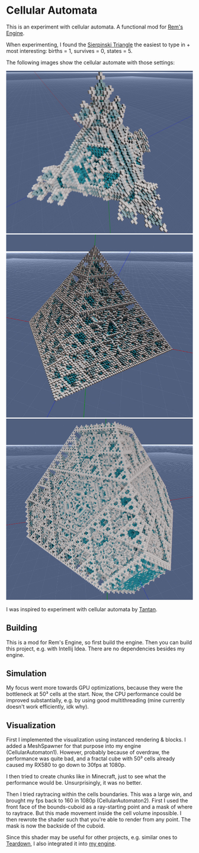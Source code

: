 # Cellular Automata

This is an experiment with cellular automata. A functional mod for [Rem's Engine](https://github.com/AntonioNoack/RemsEngine).

When experimenting, I found the [Sierpinski Triangle](https://en.wikipedia.org/wiki/Sierpi%C5%84ski_triangle) the easiest to type in + most interesting:
births = 1, survives = 0, states = 5.

The following images show the cellular automate with those settings:

![example 1](preview/shot0.jpg)
![example 2](preview/shot1.jpg)
![example 3](preview/shot2.jpg)

I was inspired to experiment with cellular automata by [Tantan](https://www.youtube.com/watch?v=63qlEpO73C4&ab_channel=Tantan).


## Building

This is a mod for Rem's Engine, so first build the engine. Then you can build this project, e.g. with Intellij Idea.
There are no dependencies besides my engine.


## Simulation

My focus went more towards GPU optimizations, because they were the bottleneck at 50³ cells at the start.
Now, the CPU performance could be improved substantially, e.g. by using good multithreading (mine currently doesn't work efficiently, idk why).


## Visualization

First I implemented the visualization using instanced rendering & blocks. I added a MeshSpawner for that purpose into my engine (CellularAutomaton1).
However, probably because of overdraw, the performance was quite bad, and a fractal cube with 50³ cells already caused my RX580 to go down to 30fps at 1080p.

I then tried to create chunks like in Minecraft, just to see what the performance would be. Unsurprisingly, it was no better.

Then I tried raytracing within the cells boundaries. This was a large win, and brought my fps back to 160 in 1080p (CellularAutomaton2).
First I used the front face of the bounds-cuboid as a ray-starting point and a mask of where to raytrace. But this made movement inside the cell volume inpossible.
I then rewrote the shader such that you're able to render from any point. The mask is now the backside of the cuboid.

Since this shader may be useful for other projects, e.g. similar ones to [Teardown](https://teardowngame.com/), I also integrated it into [my engine](https://github.com/AntonioNoack/RemsEngine).